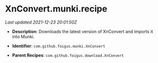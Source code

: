 # XnConvert.munki.recipe

_Last updated 2021-12-23 20:01:50Z_

- **Description**: Downloads the latest version of XnConvert and imports it into Munki.

- **Identifier**: `com.github.foigus.munki.XnConvert`

- **Parent Recipes**: `com.github.foigus.download.XnConvert`
